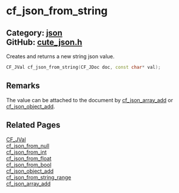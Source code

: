 [](../header.md ':include')

# cf_json_from_string

Category: [json](/api_reference?id=json)  
GitHub: [cute_json.h](https://github.com/RandyGaul/cute_framework/blob/master/include/cute_json.h)  
---

Creates and returns a new string json value.

```cpp
CF_JVal cf_json_from_string(CF_JDoc doc, const char* val);
```

## Remarks

The value can be attached to the document by [cf_json_array_add](/json/cf_json_array_add.md) or [cf_json_object_add](/json/cf_json_object_add.md).

## Related Pages

[CF_JVal](/json/cf_jval.md)  
[cf_json_from_null](/json/cf_json_from_null.md)  
[cf_json_from_int](/json/cf_json_from_int.md)  
[cf_json_from_float](/json/cf_json_from_float.md)  
[cf_json_from_bool](/json/cf_json_from_bool.md)  
[cf_json_object_add](/json/cf_json_object_add.md)  
[cf_json_from_string_range](/json/cf_json_from_string_range.md)  
[cf_json_array_add](/json/cf_json_array_add.md)  
